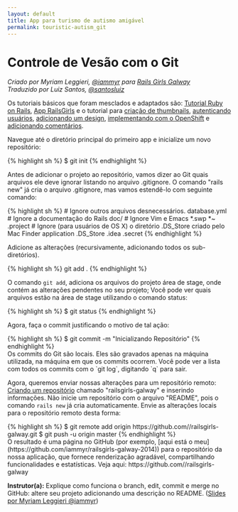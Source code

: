 ```yaml
---
layout: default
title: App para turismo de autismo amigável
permalink: touristic-autism_git
---
```


# Controle de Vesão com o Git

*Criado por Myriam Leggieri, [@iammyr](https://twitter.com/iammyr)*
*para [Rails Girls Galway](https://github.com/RailsGirlsGalway)*  
*Traduzido por Luiz Santos, [@santosluiz](https://github.com/santosluiz)*

Os tutoriais básicos que foram mesclados e adaptados são: [Tutorial Ruby on Rails](http://www.railstutorial.org/book), [App RailsGirls](http://guides.railsgirls.com/app/) e o tutorial para [criação de thumbnails](http://guides.railsgirls.com/thumbnails), [autenticando usuários](http://guides.railsgirls.com/devise/), [adicionando um design](http://guides.railsgirls.com/design), [implementando com o OpenShift](http://guides.railsgirls.com/openshift/) e [adicionando comentários](http://guides.railsgirls.com/commenting).


Navegue até o diretório principal do primeiro app e inicialize um novo repositório:

<div class="os-specific">
  <div class="nix">
    {% highlight sh %}
      $ git init
    {% endhighlight %}
  </div>
</div>

Antes de adicionar o projeto ao repositório, vamos dizer ao Git quais arquivos ele deve ignorar listando no arquivo .gitignore. O comando "rails new" já cria o arquivo .gitignore, mas vamos estendê-lo com seguinte comando:

<div class="os-specific">
  <div class="nix">
    {% highlight sh %}
# Ignore outros arquivos desnecessários.
database.yml
# Ignore a documentação do Rails
doc/
# Ignore Vim e Emacs
*.swp
*~
.project
# Ignore (para usuários de OS X) o diretório .DS_Store criado pelo Mac Finder application
.DS_Store
.idea
.secret
  {% endhighlight %}
  </div>
</div>

Adicione as alterações (recursivamente, adicionando todos os sub-diretórios).
<div class="os-specific">
  <div class="nix">
    {% highlight sh %}
git add .
  {% endhighlight %}
  </div>
</div>

O comando `git add`, adiciona os arquivos do projeto área de stage, onde contém as alterações pendentes no seu projeto; Você pode ver quais arquivos estão na área de stage utilizando o comando status:

<div class="os-specific">
  <div class="nix">
    {% highlight sh %}
$ git status
  {% endhighlight %}
  </div>
</div>

Agora, faça o commit justificando o motivo de tal ação:
<div class="os-specific">
  <div class="nix">
    {% highlight sh %}
$ git commit -m "Inicializando Repositório"
  {% endhighlight %}
  </div>
Os commits do Git são locais. Eles são gravados apenas na máquina utilizada, na máquina em que os commits ocorrem. Você pode ver a lista com todos os commits com o `git log`, digitando `q` para sair.
</div>

Agora, queremos enviar nossas alterações para um repositório remoto:
[Criando um repositório](http://github.com/new) chamado "railsgirls-galway" e inserindo informações. Não inicie um repositório com o arquivo "README", pois o comando `rails new` já cria automaticamente.
Envie as alterações locais para o repositório remoto desta forma:

<div class="os-specific">
  <div class="nix">
    {% highlight sh %}
$ git remote add origin https://github.com/<username>/railsgirls-galway.git
$ git push -u origin master
  {% endhighlight %}
  </div>
O resultado é uma página no GitHub (por exemplo, [aqui está o meu](https://github.com/iammyr/railsgirls-galway-2014)) para o repositório da nossa aplicação, que fornece renderização agradável, compartilhando funcionalidades e estatísticas. Veja aqui: https://github.com/<your username>/railsgirls-galway
</div>

**Instrutor(a):** Explique como funciona o branch, edit, commit e merge no GitHub: altere seu projeto adicionando uma descrição no README.
([Slides por Myriam Leggieri @iammyr]())
